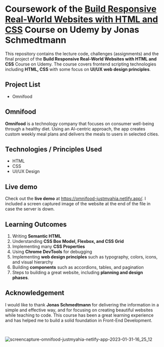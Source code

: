 # Coursework of the [Build Responsive Real-World Websites with HTML and CSS](https://www.udemy.com/course/design-and-develop-a-killer-website-with-html5-and-css3/) Course on Udemy by Jonas Schmedtmann

This repository contains the lecture code, challenges (assignments) and the final project of the **Build Responsive Real-World Websites with HTML and CSS** Course on Udemy. The course covers frontend scripting technologies including **HTML, CSS** with some focus on **UI/UX web design principles**. 

##  Project List
- Omnifood

## Omnifood
**Omnifood** is a technology company that focuses on consumer well-being through a healthy diet. Using an AI-centric approach, the app creates custom weekly meal plans and delivers the meals to users in selected cities.

## Technologies / Principles Used
- HTML
- CSS
- UI/UX Design

## Live demo
Check out the **live demo** at https://omnifood-justmyahia.netlify.app/. I included a screen captured image of the website at the end of the file in case the server is down.

## Learning Outcomes
1. Writing **Semantic HTML**
2. Understanding **CSS Box Model, Flexbox, and CSS Grid**
3. Implementing many **CSS Properties**
4. Using **Chrome DevTools** for debugging
5. Implementing **web design principles** such as typography, colors, icons, and visual hierarchy
6. Building **components** such as accordions, tables, and pagination
7. Steps to building a great website, including **planning and design phases**.

## Acknowledgement
I would like to thank **Jonas Schmedtmann** for delivering the information in a simple and effective way, and for focusing on creating beautiful websites while teaching to code. This course has been a great learning experience and has helped me to build a solid foundation in Front-End Development.

&nbsp;

![screencapture-omnifood-justmyahia-netlify-app-2023-01-31-16_25_12](https://user-images.githubusercontent.com/112589857/215788316-250abda4-3457-455b-80c6-3405a42c2d6e.png)
